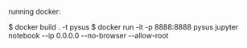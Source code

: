 running docker:

$ docker build . -t pysus
$ docker run -it -p 8888:8888 pysus  jupyter notebook --ip 0.0.0.0 --no-browser --allow-root
